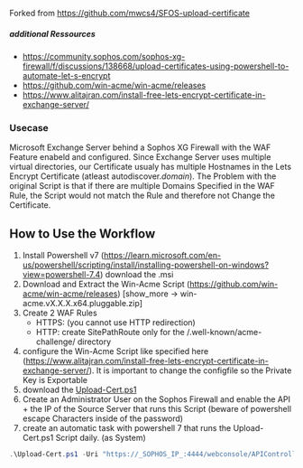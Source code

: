 Forked from https://github.com/mwcs4/SFOS-upload-certificate
##### additional Ressources
 - https://community.sophos.com/sophos-xg-firewall/f/discussions/138668/upload-certificates-using-powershell-to-automate-let-s-encrypt
 - https://github.com/win-acme/win-acme/releases
 - https://www.alitajran.com/install-free-lets-encrypt-certificate-in-exchange-server/

### Usecase
Microsoft Exchange Server behind a Sophos XG Firewall with the WAF Feature enabeld and configured. Since Exchange Server uses multiple virtual directories, our Certificate usualy has multiple Hostnames in the Lets Encrypt Certificate (atleast autodiscover._domain_). 
The Problem with the original Script is that if there are multiple Domains Specified in the WAF Rule, the Script would not match the Rule and therefore not Change the Certificate.

## How to Use the Workflow
1. Install Powershell v7 (https://learn.microsoft.com/en-us/powershell/scripting/install/installing-powershell-on-windows?view=powershell-7.4) download the .msi
2. Download and Extract the Win-Acme Script (https://github.com/win-acme/win-acme/releases) [show_more -> win-acme.vX.X.X.x64.pluggable.zip]
3. Create 2 WAF Rules
   - HTTPS: (you cannot use HTTP redirection)
   - HTTP: create SitePathRoute only for the /.well-known/acme-challenge/ directory
4. configure the Win-Acme Script like specified here (https://www.alitajran.com/install-free-lets-encrypt-certificate-in-exchange-server/).
   It is important to change the configfile so the Private Key is Exportable
5. download the [Upload-Cert.ps1](https://github.com/ToughEdgyGuy/SFOS-upload-certificate/blob/main/Upload-Cert.ps1)
6. Create an Administrator User on the Sophos Firewall and enable the API + the IP of the Source Server that runs this Script (beware of powershell escape Characters inside of the password)
7. create an automatic task with powershell 7 that runs the Upload-Cert.ps1 Script daily. (as System)
   
``` powershell 7
.\Upload-Cert.ps1 -Uri "https://_SOPHOS_IP_:4444/webconsole/APIController" -User "_SOPHOS_USER_" -Pw "_SOPHOS_USER_PASSWORD_" -CertificateFriendlyName "_CERTNAME_SPECIFIED_IN_THE_WIN_ACME_SCRIPT_" -verbose
```
